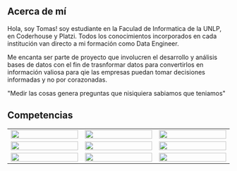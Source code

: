 ## Acerca de mí
Hola, soy Tomas! soy estudiante en la Faculad de Informatica de la UNLP, en Coderhouse y Platzi. Todos los conocimientos incorporados en cada institución van directo a mi formación como Data Engineer. 

Me encanta ser parte de proyecto que involucren el desarrollo y análisis bases de datos con el fin de trasnformar datos para convertirlos en información valiosa para qie las empresas puedan tomar decisiones informadas y no por corazonadas.

"Medir las cosas genera preguntas que nisiquiera sabiamos que teniamos"


## Competencias
<table align="center">
  <tbody widht= "10%">
  <tr>
    <td width="5%"><a href="#" width="10%"><img src="https://www.vectorlogo.zone/logos/python/python-icon.svg" width="100%"></a></td>
    <td width="5%"><a href="#" width="10%"><img src="https://www.vectorlogo.zone/logos/r-project/r-project-official.svg" width="100%"></a></td>
    <td width="5%"><a href="#" width="10%"><img src="https://www.vectorlogo.zone/logos/djangoproject/djangoproject-icon.svg" width="100%"></a></td>
  </tr>
  <tr>
    <td width="5%"><a href="#" width="10%"><img src="https://www.vectorlogo.zone/logos/w3_html5/w3_html5-icon.svg" width="100%"></a></td>
    <td width="5%"><a href="#" width="10%"><img src="https://www.vectorlogo.zone/logos/w3_css/w3_css-icon.svg" width="100%"></a></td>
    <td width="5%"><a href="#" width="10%"><img src="https://www.vectorlogo.zone/logos/git-scm/git-scm-icon.svg" width="100%"></a></td>
  </tr>
  <tr>
    <td width="5%"><a href="#" width="10%"><img src="https://www.vectorlogo.zone/logos/mysql/mysql-icon.svg" width="100%"></a></td>
    <td width="5%"><a href="#" width="10%"><img src="https://www.vectorlogo.zone/logos/sass-lang/sass-lang-icon.svg" width="100%"></a></td>
    <td width="5%"><a href="#" width="10%"><img src="https://www.vectorlogo.zone/logos/getbootstrap/getbootstrap-icon.svg" width="100%"></a></td>
  </tr>
  <tbody> 
</table>
